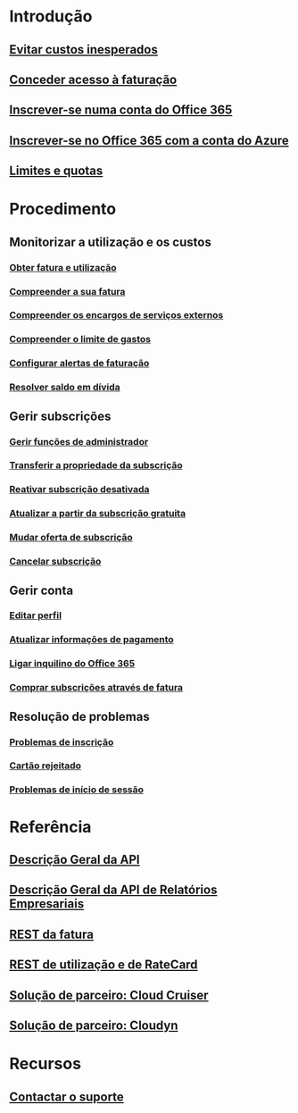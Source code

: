 # Introdução
## [Evitar custos inesperados](billing-getting-started.md)
## [Conceder acesso à faturação](billing-manage-access.md)
## [Inscrever-se numa conta do Office 365](billing-use-existing-office-365-account-azure-subscription.md)
## [Inscrever-se no Office 365 com a conta do Azure](billing-use-existing-azure-account-for-office-365-subscription.md)
## [Limites e quotas](../azure-subscription-service-limits.md?toc=/azure/billing/TOC.json)

# Procedimento
## Monitorizar a utilização e os custos
### [Obter fatura e utilização](billing-download-azure-invoice-daily-usage-date.md)
### [Compreender a sua fatura](billing-understand-your-bill.md)
### [Compreender os encargos de serviços externos](billing-understand-your-azure-marketplace-charges.md)
### [Compreender o limite de gastos](billing-spending-limit.md)
### [Configurar alertas de faturação](billing-set-up-alerts.md)
### [Resolver saldo em dívida](billing-azure-subscription-past-due-balance.md)

## Gerir subscrições
### [Gerir funções de administrador](billing-add-change-azure-subscription-administrator.md)
### [Transferir a propriedade da subscrição](billing-subscription-transfer.md)
### [Reativar subscrição desativada](billing-subscription-become-disable.md)
### [Atualizar a partir da subscrição gratuita](billing-upgrade-azure-subscription.md)
### [Mudar oferta de subscrição](billing-how-to-switch-azure-offer.md)
### [Cancelar subscrição](billing-how-to-cancel-azure-subscription.md)
## Gerir conta
### [Editar perfil](billing-how-to-change-azure-account-profile.md)
### [Atualizar informações de pagamento](billing-how-to-change-credit-card.md)
### [Ligar inquilino do Office 365](billing-add-office-365-tenant-to-azure-subscription.md)
### [Comprar subscrições através de fatura](billing-how-to-pay-by-invoice.md)
## Resolução de problemas
### [Problemas de inscrição](billing-troubleshoot-azure-sign-up-issues.md)
### [Cartão rejeitado](billing-credit-card-fails-during-azure-sign-up.md)
### [Problemas de início de sessão](billing-cannot-login-subscription.md)

# Referência
## [Descrição Geral da API](billing-usage-rate-card-overview.md)
## [Descrição Geral da API de Relatórios Empresariais](billing-enterprise-api.md)
## [REST da fatura](/rest/api/billing)
## [REST de utilização e de RateCard](https://msdn.microsoft.com/library/azure/1ea5b323-54bb-423d-916f-190de96c6a3c)
## [Solução de parceiro: Cloud Cruiser](billing-usage-rate-card-partner-solution-cloudcruiser.md)
## [Solução de parceiro: Cloudyn](billing-usage-rate-card-partner-solution-cloudyn.md)

# Recursos
## [Contactar o suporte](../azure-supportability/how-to-create-azure-support-request.md)
